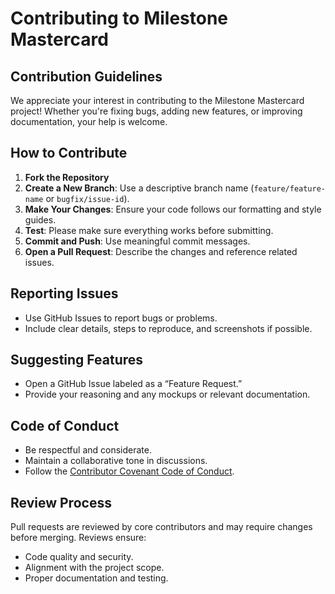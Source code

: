 # Contributing to Milestone Mastercard

## Contribution Guidelines

We appreciate your interest in contributing to the Milestone Mastercard project! Whether you're fixing bugs, adding new features, or improving documentation, your help is welcome.

## How to Contribute

1. **Fork the Repository**
2. **Create a New Branch**: Use a descriptive branch name (`feature/feature-name` or `bugfix/issue-id`).
3. **Make Your Changes**: Ensure your code follows our formatting and style guides.
4. **Test**: Please make sure everything works before submitting.
5. **Commit and Push**: Use meaningful commit messages.
6. **Open a Pull Request**: Describe the changes and reference related issues.

## Reporting Issues

- Use GitHub Issues to report bugs or problems.
- Include clear details, steps to reproduce, and screenshots if possible.

## Suggesting Features

- Open a GitHub Issue labeled as a “Feature Request.”
- Provide your reasoning and any mockups or relevant documentation.

## Code of Conduct

- Be respectful and considerate.
- Maintain a collaborative tone in discussions.
- Follow the [Contributor Covenant Code of Conduct](https://www.contributor-covenant.org/).

## Review Process

Pull requests are reviewed by core contributors and may require changes before merging. Reviews ensure:
- Code quality and security.
- Alignment with the project scope.
- Proper documentation and testing.
